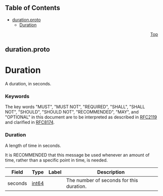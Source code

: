## Table of Contents

- [duration.proto](#duration-proto)
    - [Duration](#proto-Duration)
  



<a name="duration-proto"></a>
<p align="right"><a href="#top">Top</a></p>

## duration.proto
# Duration
A duration, in seconds.

### Keywords
The key words "MUST", "MUST NOT", "REQUIRED", "SHALL", "SHALL NOT",
"SHOULD", "SHOULD NOT", "RECOMMENDED", "MAY", and "OPTIONAL" in this
document are to be interpreted as described in
[RFC2119](https://www.ietf.org/rfc/rfc2119) and clarified in
[RFC8174](https://www.ietf.org/rfc/rfc8174).


<a name="proto-Duration"></a>

### Duration
A length of time in seconds.

It is RECOMMENDED that this message be used whenever an amount of time, rather than a specific
point in time, is needed.


| Field | Type | Label | Description |
| ----- | ---- | ----- | ----------- |
| seconds | [int64](#int64) |  | The number of seconds for this duration. |





 <!-- end messages -->

 <!-- end enums -->

 <!-- end HasExtensions -->

 <!-- end services -->


